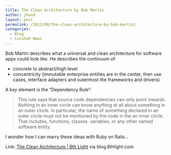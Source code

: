 ```yaml
---
title: The Clean Architecture by Bob Martin
author: jhund
layout: post
permalink: /2012/08/the-clean-architecture-by-bob-martin/
categories:
  - Blog
  - Curated News
---
```

Bob Martin describes what a universal and clean architecture for software apps could look like. He describes the continuum of

  * concrete to abstract/high level
  * concentricity (immutable enterprise entities are in the center, then use cases, interface adapters and outermost the frameworks and drivers)

<div>
  A key element is the &#8220;Dependency Rule&#8221;:
</div>

> This rule says that source code dependencies can only point inwards. Nothing in an inner circle can know anything at all about something in an outer circle. In particular, the name of something declared in an outer circle must not be mentioned by the code in the an inner circle. That includes, functions, classes. variables, or any other named software entity.

I wonder how I can marry these ideas with Ruby on Rails&#8230;

Link: [The Clean Architecture | 8th Light][1] via blog.8thlight.com

 [1]: http://bit.ly/PW0j6c